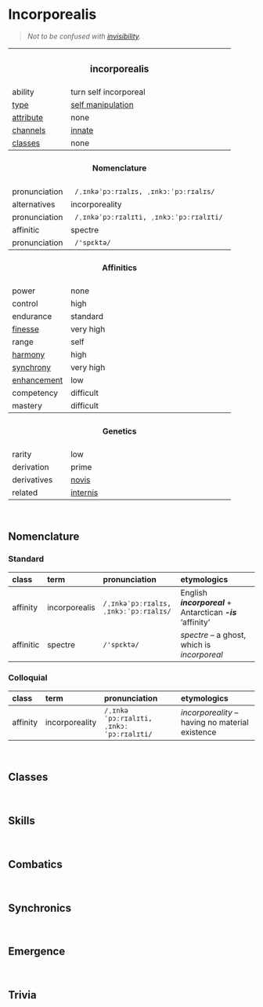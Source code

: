 # Incorporealis

> *Not to be confused with [invisibility](invisibility.md).*


<table>
  <tr>
    <th colspan="2"> <h3> incorporealis </h3> </th>
  </tr>
  <tr>
    <td> ability </td>
    <td> turn self incorporeal </td>
  </tr>
  <tr>
    <td> <a href="../readme.md#types"> type </a> </td>
    <td> <a href="../readme.md#self manipulation"> self manipulation </a> </td>
  </tr>
  <tr>
    <td> <a href="../readme.md#attributes"> attribute </a> </td>
    <td> none </td>
  </tr>
  <tr>
    <td> <a href="../readme.md#channels"> channels </a> </td>
    <td> <a href="../readme.md#innate"> innate </a> </td>
  </tr>
  <tr>
    <td> <a href="../readme.md#classes"> classes </a> </td>
    <td> none </td>
  </tr>
  <tr>
    <th colspan="2"> <h4> Nomenclature </h4> </th>
  </tr>
  <tr>
    <td> pronunciation </td>
    <td> <code> /ˌɪnkəˈpɔːrɪalɪs, ˌɪnkɔːˈpɔːrɪalɪs/ </code> </td>
  </tr>
  <tr>
    <td> alternatives </td>
    <td> incorporeality </td>
  </tr>
  <tr>
    <td> pronunciation </td>
    <td> <code> /ˌɪnkəˈpɔːrɪalɪti, ˌɪnkɔːˈpɔːrɪalɪti/ </code> </td>
  </tr>
  <tr>
    <td> affinitic </td>
    <td> spectre </td>
  </tr>
  <tr>
    <td> pronunciation </td>
    <td> <code> /'spɛktə/ </code> </td>
  </tr>
  <tr>
    <th colspan="2"> <h4> Affinitics </h4> </th>
  </tr>
  <tr>
    <td> power </td>
    <td> none </td>
  </tr>
  <tr>
    <td> control </td>
    <td> high </td>
  </tr>
  <tr>
    <td> endurance </td>
    <td> standard </td>
  </tr>
  <tr>
    <td> <a href="../readme.md#finesse"> finesse </a> </td>
    <td> very high </td>
  </tr>
  <tr>
    <td> range </td>
    <td> self </td>
  </tr>
  <tr>
    <td> <a href="../readme.md#harmony"> harmony </a> </td>
    <td> high </td>
  </tr>
  <tr>
    <td> <a href="../readme.md#synchrony"> synchrony </a> </td>
    <td> very high </td>
  </tr>
  <tr>
    <td> <a href="../readme.md#enhancement"> enhancement </a> </td>
    <td> low </td>
  </tr>
  <tr>
    <td> competency </td>
    <td> difficult </td>
  </tr>
  <tr>
    <td> mastery </td>
    <td> difficult </td>
  </tr>
  <tr>
    <th colspan="2"> <h4> Genetics </h4> </th>
  </tr>
  <tr>
    <td> rarity </td>
    <td> low </td>
  </tr>
  <tr>
    <td> derivation </td>
    <td> prime </td>
  </tr>
  <tr>
    <td> derivatives </td>
    <td> <a href="novis.md"> novis </a> </td>
  </tr>
  <tr>
    <td> related </td>
    <td> <a href="internis.md"> internis </a> </td>
  </tr>
</table>


<br>


## Nomenclature

### Standard

| class | term | pronunciation | etymologics |
| :---- | :--- | :------------ | :---------- |
| affinity | incorporealis | `/ˌɪnkəˈpɔːrɪalɪs, ˌɪnkɔːˈpɔːrɪalɪs/` | English ***incorporeal*** + Antarctican ***-is*** ‘affinity’ |
| affinitic | spectre | `/'spɛktə/` | *spectre* – a ghost, which is *incorporeal* |

### Colloquial

| class | term | pronunciation | etymologics |
| :---- | :--- | :------------ | :---------- |
| affinity | incorporeality | `/ˌɪnkəˈpɔːrɪalɪti, ˌɪnkɔːˈpɔːrɪalɪti/` | *incorporeality* – having no material existence |


<br>


## Classes


<br>


## Skills


<br>


## Combatics


<br>


## Synchronics


<br>


## Emergence


<br>


## Trivia
